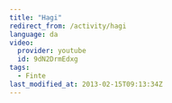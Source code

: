 ```yaml
---
title: "Hagi"
redirect_from: /activity/hagi
language: da
video:
  provider: youtube
  id: 9dN2DrmEdxg
tags:
  - Finte
last_modified_at: 2013-02-15T09:13:34Z
---
```



